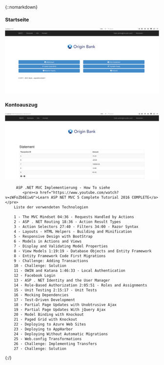 {::nomarkdown}
    <div class="container">
	    <div class="block two first">
            <h3>Startseite</h3>
            <div class="wrap">
  	    <img src="https://raw.githubusercontent.com/MaxReinerFullStack/AutomatedTellerMachine/master/AutomatedTellerMachine/Ressources/Startseite.png" style="max-width:100%;" />
	    </div>
    </div>
		<div class="block two first">
            <h3>Kontoauszug</h3>
            <div class="wrap">
  	    <img src="https://raw.githubusercontent.com/MaxReinerFullStack/AutomatedTellerMachine/master/AutomatedTellerMachine/Ressources/Checking Account Statement.png" style="max-width:100%;"/>
            </div>
          </div>
	    <div class="block two first">
 <div class="wrap">
	
	     ASP .NET MVC Implementierung - How To siehe
            <pre><a href="https://www.youtube.com/watch?v=zWFoZb6EiwU">Learn ASP NET MVC 5 Complete Tutorial 2016 COMPLETE</a></pre>
	    Liste der verwendeten Technologien
           
  	   	1 - The MVC Mindset 04:36 - Requests Handled by Actions 
		2 - ASP . NET Routing 18:36 - Action Result Types  
		3 - Action Selectors 27:40 - Filters 34:00 - Razor Syntax  
		4 - Layouts - HTML Helpers - Building and Minification  
		5 - Responsive Design with BootStrap 
		6 - Models in Actions and Views  
		7 - Display and Validating Model Properties  
		8 - View Models 1:19:19 - Database Objects and Entity Framework  
		8 - Entity Framework Code First Migrations  
		9 - Challenge: Adding Transactions  
		10 - Challenge: Solution  
		11 - OWIN and Katana 1:46:33 - Local Authentication  
		12 - Facebook Login  
		13 - ASP . NET Identity and the User Manager  
		14 - Role-Based Authorization 2:05:51 - Roles and Assignments  
		15 - Unit Testing 2:15:17 - Unit Tests  
		16 - Mocking Dependencies  
		17 - Test-Driven Development
		18 - Partial Page Updates with Unobtrusive Ajax  
		19 - Partial Page Updates With jQuery Ajax  
		20 - Model Binding with Knockout  
		21 - Paged Grid with Knockout  
		22 - Deploying to Azure Web Sites  
		23 - Deploying to AppHarbor  
		24 - Deploying Without Automatic Migrations  
		25 - Web.config Transformations  
		26 - Challenge: Implementing Transfers  
		27 - Challenge: Solution 
          
{:/}

